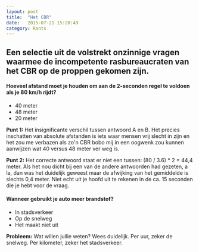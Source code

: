 ```yaml
---
layout: post
title:  "Het CBR"
date:   2015-07-21 15:20:49
category: Rants
---
```


## Een selectie uit de volstrekt onzinnige vragen waarmee de incompetente rasbureaucraten van het CBR op de proppen gekomen zijn.

#### Hoeveel afstand moet je houden om aan de 2-seconden regel te voldoen als je 80 km/h rijdt?
* 40 meter
* 48 meter
* 20 meter

**Punt 1:** Het insignificante verschil tussen antwoord A en B. Het precies inschatten van absolute afstanden is iets waar mensen vrij slecht in zijn en het zou me verbazen als zo'n CBR bobo mij in een oogwenk zou kunnen aanwijzen wat 40 versus 48 meter ver weg is.

**Punt 2:** Het correcte antwoord staat er niet een tussen: (80 / 3.6) * 2 = 44,4 meter. Als het nou dicht bij een van de andere antwoorden had gezeten, a la, dan was het duidelijk geweest maar de afwijking van het gemiddelde is slechts 0,4 meter. Niet echt uit je hoofd uit te rekenen in de ca. 15 seconden die je hebt voor de vraag.


#### Wanneer gebruikt je auto meer brandstof?
* In stadsverkeer
* Op de snelweg
* Het maakt niet uit

**Probleem:** Wat willen jullie weten? Wees duidelijk. Per uur, zeker de snelweg. Per kilometer, zeker het stadsverkeer.


